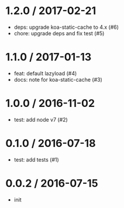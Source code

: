 
1.2.0 / 2017-02-21
==================

  * deps: upgrade koa-static-cache to 4.x (#6)
  * chore: upgrade deps and fix test (#5)

1.1.0 / 2017-01-13
==================

  * feat: default lazyload (#4)
  * docs: note for koa-static-cache (#3)

1.0.0 / 2016-11-02
==================

  * test: add node v7 (#2)

0.1.0 / 2016-07-18
==================

  * test: add tests (#1)

0.0.2 / 2016-07-15
==================

  * init
